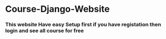 # Course-Django-Website
 
### This website Have easy Setup first if you have registation then login and see all course for free

